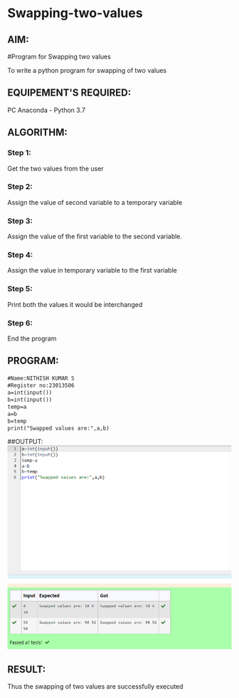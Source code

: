 # Swapping-two-values
## AIM:
#Program for Swapping two values

To write a python program for swapping of two values
## EQUIPEMENT'S REQUIRED: 
PC
Anaconda - Python 3.7
## ALGORITHM: 
### Step 1:
Get the two values from the user
### Step 2: 
Assign the value of second variable to a temporary variable 
### Step 3: 
Assign the value of the first variable to the second variable.
### Step 4:  
Assign the value in temporary variable to the first variable
### Step 5: 
Print both the values it would be interchanged
### Step 6: 
End the program
## PROGRAM:
```
#Name:NITHISH KUMAR S
#Register no:23013506
a=int(input())
b=int(input())
temp=a
a=b
b=temp
print("Swapped values are:",a,b)
```
##OUTPUT:
![output](/swapping.png)

## RESULT:
Thus the swapping of two values are successfully executed



